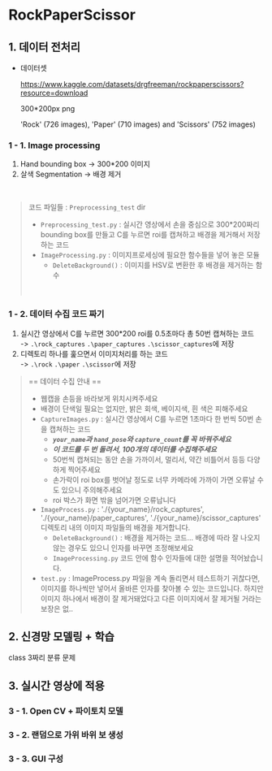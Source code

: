# RockPaperScissor

## 1. 데이터 전처리

- 데이터셋
    
    https://www.kaggle.com/datasets/drgfreeman/rockpaperscissors?resource=download
    
    300*200px png
    
    'Rock' (726 images), 'Paper' (710 images) and 'Scissors' (752 images)
    
### 1 - 1. Image processing
  1. Hand bounding box → 300*200 이미지
  2. 살색 Segmentation → 배경 제거

<br>

> 코드 파일들 : `Preprocessing_test` dir <br>
> - `Preprocessing_test.py` : 실시간 영상에서 손을 중심으로 300*200짜리 bounding box를 만들고 C를 누르면 roi를 캡쳐하고 배경을 제거해서 저장하는 코드
> - `ImageProcessing.py` : 이미지프로세싱에 필요한 함수들을 넣어 놓은 모듈
>   - `DeleteBackground()` : 이미지를 HSV로 변환한 후 배경을 제거하는 함수
> <br>
> 

### 1 - 2. 데이터 수집 코드 짜기
1. 실시간 영상에서 C를 누르면 300*200 roi를 0.5초마다 총 50번 캡쳐하는 코드
   <br>-> `.\rock_captures` `.\paper_captures` `.\scissor_captures`에 저장
2. 디렉토리 하나를 훑으면서 이미지처리를 하는 코드
   <br>-> `.\rock` `.\paper` `.\scissor`에 저장

> == 데이터 수집 안내 ==
> - 웹캡을 손등을 바라보게 위치시켜주세요
> - 배경이 단색일 필요는 없지만, 밝은 회색, 베이지색, 흰 색은 피해주세요
> - `CaptureImages.py` : 실시간 영상에서 C를 누르면 1초마다 한 번씩 50번 손을 캡쳐하는 코드
>     - ***`your_name`과 `hand_pose`와 `capture_count`를 꼭 바꿔주세요***
>     - ***이 코드를 두 번 돌려서, 100개의 데이터를 수집해주세요***
>     - 50번씩 캡쳐되는 동안 손을 가까이서, 멀리서, 약간 비틀어서 등등 다양하게 찍어주세요
>     - 손가락이 roi box를 벗어날 정도로 너무 카메라에 가까이 가면 오류날 수도 있으니 주의해주세요
>     - roi 박스가 화면 밖을 넘어가면 오류납니다
> - `ImageProcess.py` : './{your_name}/rock_captures', './{your_name}/paper_captures', './{your_name}/scissor_captures' 디렉토리 내의 이미지 파일들의 배경을 제거합니다.
>     - `DeleteBackground()` : 배경을 제거하는 코드... 배경에 따라 잘 나오지 않는 경우도 있으니 인자를 바꾸면 조정해보세요
>     - `ImageProcessing.py` 코드 안에 함수 인자들에 대한 설명을 적어놨습니다.
> - `test.py` : ImageProcess.py 파일을 계속 돌리면서 테스트하기 귀찮다면, 이미지를 하나씩만 넣어서 올바른 인자를 찾아볼 수 있는 코드입니다. 하지만 이미지 하나에서 배경이 잘 제거돼었다고 다른 이미지에서 잘 제거될 거라는 보장은 없..

## 2. 신경망 모델링 + 학습

class 3짜리 분류 문제

## 3. 실시간 영상에 적용

### 3 - 1. Open CV + 파이토치 모델

### 3 - 2. 랜덤으로 가위 바위 보 생성

### 3 - 3. GUI 구성